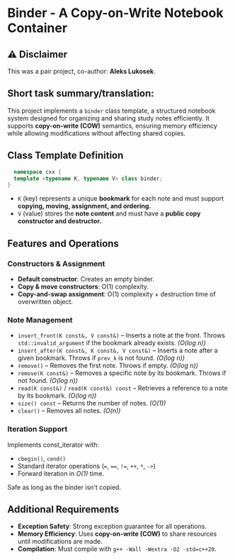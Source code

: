 # Binder - A Copy-on-Write Notebook Container

## ⚠️ Disclaimer
This was a pair project, co-author: **Aleks Lukosek**.

## Short task summary/translation:

This project implements a `binder` class template, a structured notebook system designed for organizing and sharing study notes efficiently. It supports **copy-on-write (COW)** semantics, ensuring memory efficiency while allowing modifications without affecting shared copies.

## Class Template Definition

```cpp
  namespace cxx {
  template <typename K, typename V> class binder;
}
```
- `K` (key) represents a unique **bookmark** for each note and must support **copying, moving, assignment, and ordering.**
- `V` (value) stores the **note content** and must have a **public copy constructor and destructor.**

## Features and Operations

### Constructors & Assignment

- **Default constructor**: Creates an empty binder.
- **Copy & move constructors**: O(1) complexity.
- **Copy-and-swap assignment**: O(1) complexity + destruction time of overwritten object.

### Note Management

- `insert_front(K const&, V const&)` – Inserts a note at the front. Throws `std::invalid_argument` if the bookmark already exists. *(O(log n))*
- `insert_after(K const&, K const&, V const&)` – Inserts a note after a given bookmark. Throws if `prev_k` is not found. *(O(log n))*
- `remove()` – Removes the first note. Throws if empty. *(O(log n))*
- `remove(K const&)` – Removes a specific note by its bookmark. Throws if not found. *(O(log n))*
- `read(K const&)` / `read(K const&) const` – Retrieves a reference to a note by its bookmark. *(O(log n))*
- `size() const` – Returns the number of notes. *(O(1))*
- `clear()` – Removes all notes. *(O(n))*

### Iteration Support

Implements const_iterator with:
- `cbegin()`, `cend()`
- Standard iterator operations (`=`, `==`, `!=`, `++`, `*`, `->`)
- Forward iteration in *O(1)* time.

Safe as long as the binder isn't copied.


## Additional Requirements
- **Exception Safety**: Strong exception guarantee for all operations.
- **Memory Efficiency**: Uses **copy-on-write (COW)** to share resources until modifications are made.
- **Compilation**: Must compile with `g++ -Wall -Wextra -O2 -std=c++20`.

